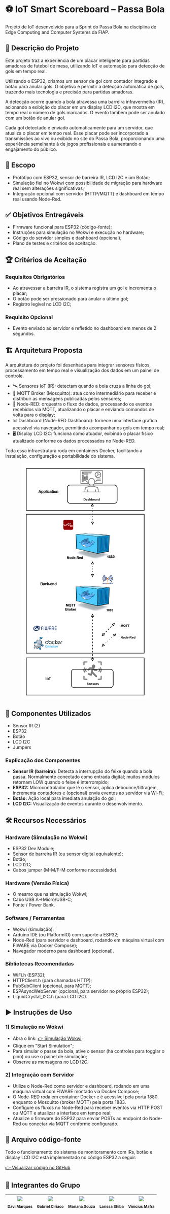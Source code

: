 # ⚽ IoT Smart Scoreboard – Passa Bola

Projeto de IoT desenvolvido para a Sprint do Passa Bola na disciplina de Edge Computing and Computer Systems da FIAP.

## 📝 Descrição do Projeto

Este projeto traz a experiência de um placar inteligente para partidas amadoras de futebol de mesa, utilizando IoT e automação para detecção de gols em tempo real.

Utilizando o ESP32, criamos um sensor de gol com contador integrado e botão para anular gols. O objetivo é permitir a detecção automática de gols, trazendo mais tecnologia e precisão para partidas amadoras.

A detecção ocorre quando a bola atravessa uma barreira infravermelha (IR), acionando a exibição do placar em um display LCD I2C, que mostra em tempo real o número de gols marcados. O evento também pode ser anulado com um botão de anular gol.

Cada gol detectado é enviado automaticamente para um servidor, que atualiza o placar em tempo real. Esse placar pode ser incorporado a transmissões ao vivo ou exibido no site do Passa Bola, proporcionando uma experiência semelhante à de jogos profissionais e aumentando o engajamento do público.

## 🎯 Escopo

- Protótipo com ESP32, sensor de barreira IR, LCD I2C e um Botão;
- Simulação fiel no Wokwi com possibilidade de migração para hardware real sem alterações significativas;
- Integração opcional com servidor (HTTP/MQTT) e dashboard em tempo real usando Node-Red.

## ✅ Objetivos Entregáveis

- Firmware funcional para ESP32 (código-fonte);
- Instruções para simulação no Wokwi e execução no hardware;
- Código do servidor simples e dashboard (opcional);
- Plano de testes e critérios de aceitação.

## 🏆 Critérios de Aceitação

### Requisitos Obrigatórios
- Ao atravessar a barreira IR, o sistema registra um gol e incrementa o placar;
- O botão pode ser pressionado para anular o último gol;
- Registro legível no LCD I2C;

### Requisito Opcional
- Evento enviado ao servidor e refletido no dashboard em menos de 2 segundos.

## 🏗️ Arquitetura Proposta
A arquitetura do projeto foi desenhada para integrar sensores físicos, processamento em tempo real e visualização dos dados em um painel de controle.

- 🛰️ Sensores IoT (IR): detectam quando a bola cruza a linha do gol;
- 📡 MQTT Broker (Mosquitto): atua como intermediário para receber e distribuir as mensagens publicadas pelos sensores;
- 🔄 Node-RED: orquestra o fluxo de dados, processando os eventos recebidos via MQTT, atualizando o placar e enviando comandos de volta para o display;
- 📊 Dashboard (Node-RED Dashboard): fornece uma interface gráfica acessível via navegador, permitindo acompanhar os gols em tempo real;
- 🖥️ Display LCD I2C: funciona como atuador, exibindo o placar físico atualizado conforme os dados processados no Node-RED.

Toda essa infraestrutura roda em containers Docker, facilitando a instalação, configuração e portabilidade do sistema.

<div align="center">
  
  ![Infraestrutura do Servidor](./Arquitetura%20IoT%20Fiware.png)
  
</div>


## 🧰 Componentes Utilizados

- Sensor IR (2)
- ESP32
- Botão
- LCD I2C
- Jumpers

### Explicação dos Componentes

- **Sensor IR (barreira):** Detecta a interrupção do feixe quando a bola passa. Normalmente conectado como entrada digital; muitos módulos retornam LOW quando o feixe é interrompido;
- **ESP32:** Microcontrolador que lê o sensor, aplica debounce/filtragem, incrementa contadores e (opcional) envia eventos ao servidor via Wi-Fi;
- **Botão:** Ação local para imediata anulação do gol;
- **LCD I2C:** Visualização de eventos durante o desenvolvimento.

## 🛠️ Recursos Necessários

### Hardware (Simulação no Wokwi)

- ESP32 Dev Module;
- Sensor de barreira IR (ou sensor digital equivalente);
- Botão;
- LCD I2C;
- Cabos jumper (M-M/F-M conforme necessidade).

### Hardware (Versão Física)

- O mesmo que na simulação Wokwi;
- Cabo USB A→Micro/USB-C;
- Fonte / Power Bank.

### Software / Ferramentas

- Wokwi (simulação);
- Arduino IDE (ou PlatformIO) com suporte a ESP32;
- Node-Red (para servidor e dashboard, rodando em máquina virtual com FIWARE via Docker Compose);
- Navegador moderno para dashboard (opcional).

### Bibliotecas Recomendadas

- WiFi.h (ESP32);
- HTTPClient.h (para chamadas HTTP);
- PubSubClient (opcional, para MQTT);
- ESPAsyncWebServer (opcional, para servidor no próprio ESP32);
- LiquidCrystal_I2C.h (para LCD I2C).

## ▶️ Instruções de Uso

### 1) Simulação no Wokwi

- Abra o link: [👉 Simulação Wokwi](https://wokwi.com/projects/441846636237669377);
- Clique em "Start Simulation";
- Para simular o passe da bola, ative o sensor (há controles para togglar o pino) ou use o painel de simulação;
- Observe as mensagens no LCD I2C.

### 2) Integração com Servidor 

- Utilize o Node-Red como servidor e dashboard, rodando em uma máquina virtual com FIWARE montado via Docker Compose;
- O Node-RED roda em container Docker e é acessível pela porta 1880, enquanto o Mosquitto (broker MQTT) pela porta 1883.
- Configure os fluxos no Node-Red para receber eventos via HTTP POST ou MQTT e atualizar a interface em tempo real;
- Atualize o firmware do ESP32 para enviar POSTs ao endpoint do Node-Red ou conectar via MQTT conforme configurado.

## 📄 Arquivo código-fonte

Todo o funcionamento do sistema de monitoramento com IRs, botão e display LCD I2C está implementado no código ESP32 a seguir:

[👉 Visualizar código no GitHub](./codigo_fonte.cpp)

## 👥 Integrantes do Grupo

| [<img loading="lazy" src="https://github.com/DaviMunhoz1005.png" width=115><br><sub>Davi Marques</sub>](https://github.com/DaviMunhoz1005) |  [<img loading="lazy" src="https://github.com/Gabsgc01.png" width=115><br><sub>Gabriel Ciriaco</sub>](https://github.com/Gabsgc01) | [<img loading="lazy" src="https://github.com/MariFranca.png" width=115><br><sub>Mariana Souza</sub>](https://github.com/MariFranca) | [<img loading="lazy" src="https://github.com/larissashiba.png" width=115><br><sub>Larissa Shiba</sub>](https://github.com/larissashiba) | [<img loading="lazy" src="https://github.com/Mafraaa.png" width=115><br><sub>Vinicius Mafra</sub>](https://github.com/Mafraaa) | 
| :---: | :---: | :---: | :---: | :---: |
